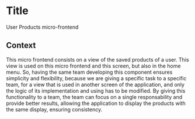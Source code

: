 # Title

User Products micro-frontend

## Context

This micro frontend consists on a view of the saved products of a user.
This view is used on this micro frontend and this screen, but also in the home menu.
So, having the same team developing this component ensures simplicity and flexibility, because we are giving
a specific task to a specific team, for a view that is used in another screen of the application, and only the logic 
of its implementation and using has to be modified.
By giving this functionality to a team, the team can focus on a single responsability and provide better results, allowing the
application to display the products with the same display, ensuring consistency.


